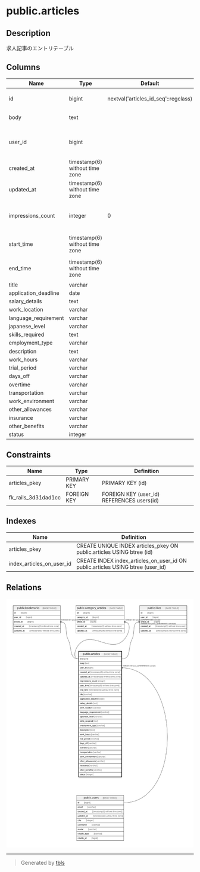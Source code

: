 # public.articles

## Description

求人記事のエントリテーブル

## Columns

| Name | Type | Default | Nullable | Children | Parents | Comment |
| ---- | ---- | ------- | -------- | -------- | ------- | ------- |
| id | bigint | nextval('articles_id_seq'::regclass) | false | [public.bookmarks](public.bookmarks.md) [public.category_articles](public.category_articles.md) [public.likes](public.likes.md) |  |  |
| body | text |  | true |  |  | 求人記事の内容 |
| user_id | bigint |  | false |  | [public.users](public.users.md) | 求人記事を作成したユーザーのID |
| created_at | timestamp(6) without time zone |  | false |  |  | 作成日時 |
| updated_at | timestamp(6) without time zone |  | false |  |  | 更新日時 |
| impressions_count | integer | 0 | true |  |  | インプレッションのカウント |
| start_time | timestamp(6) without time zone |  | true |  |  | 求人記事の開始時刻 |
| end_time | timestamp(6) without time zone |  | true |  |  | 求人記事の終了時刻 |
| title | varchar |  | true |  |  |  |
| application_deadline | date |  | true |  |  |  |
| salary_details | text |  | true |  |  |  |
| work_location | varchar |  | true |  |  |  |
| language_requirement | varchar |  | true |  |  |  |
| japanese_level | varchar |  | true |  |  |  |
| skills_required | text |  | true |  |  |  |
| employment_type | varchar |  | true |  |  |  |
| description | text |  | true |  |  |  |
| work_hours | varchar |  | true |  |  |  |
| trial_period | varchar |  | true |  |  |  |
| days_off | varchar |  | true |  |  |  |
| overtime | varchar |  | true |  |  |  |
| transportation | varchar |  | true |  |  |  |
| work_environment | varchar |  | true |  |  |  |
| other_allowances | varchar |  | true |  |  |  |
| insurance | varchar |  | true |  |  |  |
| other_benefits | varchar |  | true |  |  |  |
| status | integer |  | true |  |  |  |

## Constraints

| Name | Type | Definition |
| ---- | ---- | ---------- |
| articles_pkey | PRIMARY KEY | PRIMARY KEY (id) |
| fk_rails_3d31dad1cc | FOREIGN KEY | FOREIGN KEY (user_id) REFERENCES users(id) |

## Indexes

| Name | Definition |
| ---- | ---------- |
| articles_pkey | CREATE UNIQUE INDEX articles_pkey ON public.articles USING btree (id) |
| index_articles_on_user_id | CREATE INDEX index_articles_on_user_id ON public.articles USING btree (user_id) |

## Relations

![er](public.articles.svg)

---

> Generated by [tbls](https://github.com/k1LoW/tbls)

